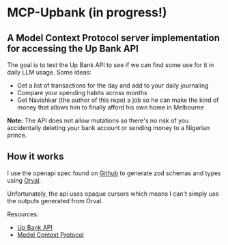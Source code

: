 # MCP-Upbank (in progress!)

## A Model Context Protocol server implementation for accessing the Up Bank API

The goal is to test the Up Bank API to see if we can find some use for it in daily LLM usage.
Some ideas:

- Get a list of transactions for the day and add to your daily journaling
- Compare your spending habits across months
- Get Navishkar (the author of this repo) a job so he can make the kind of money that allows him to finally afford his own home in Melbourne

__Note:__ The API does not allow mutations so there's no risk of you accidentally deleting your bank account or sending money to a Nigerian prince.

## How it works

I use the openapi spec found on [Github](https://github.com/up-banking/api) to generate zod schemas and types using [Orval](https://orval.dev/).

Unfortunately, the api uses opaque cursors which means I can't simply use the outputs generated from Orval. 



Resources:

- [Up Bank API](https://developer.up.com.au/)
- [Model Context Protocol](https://modelcontextprotocol.io/)
